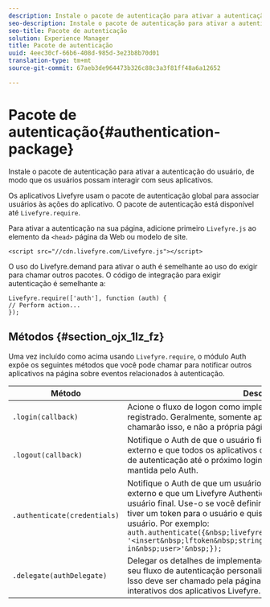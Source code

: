 ```yaml
---
description: Instale o pacote de autenticação para ativar a autenticação do usuário, de modo que os usuários possam interagir com seus aplicativos.
seo-description: Instale o pacote de autenticação para ativar a autenticação do usuário, de modo que os usuários possam interagir com seus aplicativos.
seo-title: Pacote de autenticação
solution: Experience Manager
title: Pacote de autenticação
uuid: 4eec30cf-66b6-408d-985d-3e23b8b70d01
translation-type: tm+mt
source-git-commit: 67aeb3de964473b326c88c3a3f81ff48a6a12652

---
```



# Pacote de autenticação{#authentication-package}

Instale o pacote de autenticação para ativar a autenticação do usuário, de modo que os usuários possam interagir com seus aplicativos.

Os aplicativos Livefyre usam o pacote de autenticação global para associar usuários às ações do aplicativo. O pacote de autenticação está disponível até `Livefyre.require`.

Para ativar a autenticação na sua página, adicione primeiro `Livefyre.js` ao elemento da `<head>` página da Web ou modelo de site.

```
<script src="//cdn.livefyre.com/Livefyre.js"></script>
```

O uso do Livefyre.demand para ativar o auth é semelhante ao uso do exigir para chamar outros pacotes. O código de integração para exigir autenticação é semelhante a:

```
Livefyre.require(['auth'], function (auth) {  
// Perform action... 
});
```

## Métodos {#section_ojx_1lz_fz}

Uma vez incluído como acima usando `Livefyre.require`, o módulo Auth expõe os seguintes métodos que você pode chamar para notificar outros aplicativos na página sobre eventos relacionados à autenticação.

| Método | Descrição |
|--- |--- |
| `.login(callback)` | Acione o fluxo de logon como implementado pelo AuthDelegate registrado. Geralmente, somente aplicativos ativados por autenticação chamarão isso, e não a própria página do host. |
| `.logout(callback)` | Notifique o Auth de que o usuário final fez logout por algum meio externo e que todos os aplicativos confiáveis devem apagar seu estado de autenticação até o próximo login. Isso limpará a sessão interna mantida pelo Auth. |
| `.authenticate(credentials)` | Notifique o Auth de que um usuário foi autenticado por algum meio externo e que um Livefyre Authentication Token foi obtido para o usuário final. Use-o se você definir um cookie com o token Livefyre ou tiver um token para o usuário e quiser fazer logon explicitamente no usuário. Por exemplo: <br>`auth.authenticate({&nbsp;livefyre:&nbsp;`<br>`'<insert&nbsp;lftoken&nbsp;string&nbsp;for&nbsp;newly&nbsp;logged-in&nbsp;user>'&nbsp;});` |
| `.delegate(authDelegate)` | Delegar os detalhes de implementação da autenticação (por exemplo, seu fluxo de autenticação personalizado) a um objeto que você definir. Isso deve ser chamado pela página de host para ativar os recursos interativos dos aplicativos Livefyre. |

